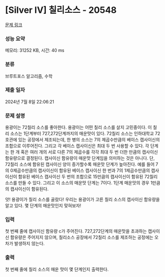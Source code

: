 # [Silver IV] 칠리소스 - 20548 

[문제 링크](https://www.acmicpc.net/problem/20548) 

### 성능 요약

메모리: 31252 KB, 시간: 40 ms

### 분류

브루트포스 알고리즘, 수학

### 제출 일자

2024년 7월 8일 22:06:21

### 문제 설명

<p>용광이는 72칠리 소스를 좋아한다. 용광이는 어떤 칠리 소스를 살지 고민중이다. 이 칠리 소스는 1단계부터 727,272단계까지의 매운맛이 있다. 72칠리 소스는 인하대학교 72호관에 있는 공장에서 제조되는데, 한 병의 소스는 7의 제곱수만큼의 베이스 캡사이신의 조합으로 이루어진다. 그리고 각 베이스 캡사이신은 최대 두 번 사용할 수 있다. 각 단계는 한 개 혹은 여러 개의 서로 다른 7의 제곱수를 각각 최대 두 번 더한 만큼의 캡사이신 함유량으로 결정된다. 캡사이신 함유량이 매운맛 단계임을 의미하는 것은 아니다. 단, 72칠리 소스에 함유된 캡사이신 양이 증가할수록 매운맛 단계가 높아진다. 예를 들어 7의 0제곱수만큼의 캡사이신이 함유된 베이스 캡사이신 한 번과 7의 1제곱수만큼의 캡사이신이 함유된 베이스 캡사이신 두 번의 조합으로 15만큼의 캡사이신이 함유된 72칠리 소스를 만들 수 있다. 그리고 이 소스의 매운맛 단계는 7이다. 1단계 매운맛의 경우 1만큼의 캡사이신이 함유된다.</p>

<p> </p>

<p>앗! 용광이가 칠리 소스를 골랐다! 우리는 용광이가 고른 칠리 소스의 캡사이신 함유량을 알고 있다. 몇 단계의 매운맛인지 맞혀보자!</p>

### 입력 

 <p>첫 번째 줄에 캡사이신 함유량 c가 주어진다. 727,272단계의 매운맛을 초과하는 캡사이신 함유량은 주어지지 않으며, 칠리소스 공장에서 72칠리 소스를 제조하는 공정에는 오차가 발생하지 않는다.</p>

### 출력 

 <p>첫 번째 줄에 칠리 소스의 매운 맛이 몇 단계인지 출력한다.</p>

